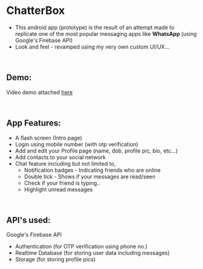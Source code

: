 # ChatterBox

- This android app (prototype) is the result of an attempt made to replicate one of the most popular messaging apps like **WhatsApp** (using Google's Firebase API)
- Look and feel - revamped using my very own custom UI/UX...

<br>

## Demo:
Video demo attached [here](https://user-images.githubusercontent.com/49451772/122814847-5d0d3f80-d2f2-11eb-818d-3a7d10af8b93.mp4)

<br>

## App Features:
- A flash screen (Intro page)
- Login using mobile number (with otp verification)
- Add and edit your Profile page (name, dob, profile pic, bio, etc...)
- Add contacts to your social network
- Chat feature including but not limited to,
    - Notification badges - Indicating friends who are online
    - Double tick - Shows if your messages are read/seen
    - Check if your friend is typing..
    - Highlight unread messages

<br>

## API's used:
Google's Firebase API
  - Authentication (for OTP verification using phone no.)
  - Realtime Database (for storing user data including messages)
  - Storage (for storing profile pics)
